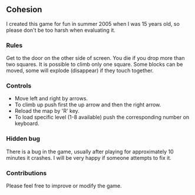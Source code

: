 ## Cohesion
I created this game for fun in summer 2005 when I was 15 years old, so please don't be too harsh when evaluating it.

### Rules
Get to the door on the other side of screen.
You die if you drop more than two squares.
It is possible to climb only one square. Some blocks can be moved, some will explode (disappear) if they touch together.


### Controls
* Move left and right by arrows.
* To climb up push first the up arrow and then the right arrow.
* Reload the map by 'R' key.
* To load specific level (1-8 available) push the corresponding number on keyboard.

### Hidden bug
There is a bug in the game, usually after playing for approximately 10 minutes it crashes. I will be very happy if someone attempts to fix it.

### Contributions
Please feel free to improve or modify the game.

